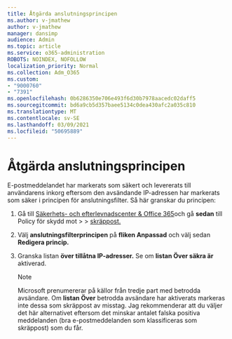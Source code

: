 ```yaml
---
title: Åtgärda anslutningsprincipen
ms.author: v-jmathew
author: v-jmathew
manager: dansimp
audience: Admin
ms.topic: article
ms.service: o365-administration
ROBOTS: NOINDEX, NOFOLLOW
localization_priority: Normal
ms.collection: Adm_O365
ms.custom:
- "9000760"
- "7391"
ms.openlocfilehash: 0b6286350e706e493f6d30b7978aacedc02daff5
ms.sourcegitcommit: bd6a9cb5d357baee5134c0dea430afc2a035c810
ms.translationtype: MT
ms.contentlocale: sv-SE
ms.lasthandoff: 03/09/2021
ms.locfileid: "50695889"
---
```

# <a name="fix-connection-policy"></a>Åtgärda anslutningsprincipen

E-postmeddelandet har markerats som säkert och levererats till användarens inkorg eftersom den avsändande IP-adressen har markerats som säker i principen för anslutningsfilter. Så här granskar du principen:

1. Gå till [Säkerhets- och efterlevnadscenter & Office 365](https://go.microsoft.com/fwlink/p/?linkid=2077143)och gå **sedan** till Policy för skydd mot  >    >  [skräppost.](https://go.microsoft.com/fwlink/?linkid=2101518)
2. Välj **anslutningsfilterprincipen** på **fliken Anpassad** och välj sedan **Redigera princip.**
3. Granska listan **över tillåtna IP-adresser.** Se om **listan Över säkra är** aktiverad.

    > [!NOTE]
    > Microsoft prenumererar på källor från tredje part med betrodda avsändare. Om **listan Över** betrodda avsändare har aktiverats markeras inte dessa som skräppost av misstag. Jag rekommenderar att du väljer det här alternativet eftersom det minskar antalet falska positiva meddelanden (bra e-postmeddelanden som klassificeras som skräppost) som du får.
